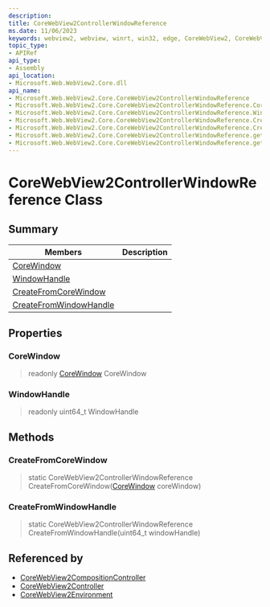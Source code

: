 ```yaml
---
description: 
title: CoreWebView2ControllerWindowReference
ms.date: 11/06/2023
keywords: webview2, webview, winrt, win32, edge, CoreWebView2, CoreWebView2Controller, browser control, edge html, CoreWebView2ControllerWindowReference
topic_type:
- APIRef
api_type:
- Assembly
api_location:
- Microsoft.Web.WebView2.Core.dll
api_name:
- Microsoft.Web.WebView2.Core.CoreWebView2ControllerWindowReference
- Microsoft.Web.WebView2.Core.CoreWebView2ControllerWindowReference.CoreWindow
- Microsoft.Web.WebView2.Core.CoreWebView2ControllerWindowReference.WindowHandle
- Microsoft.Web.WebView2.Core.CoreWebView2ControllerWindowReference.CreateFromCoreWindow
- Microsoft.Web.WebView2.Core.CoreWebView2ControllerWindowReference.CreateFromWindowHandle
- Microsoft.Web.WebView2.Core.CoreWebView2ControllerWindowReference.get_CoreWindow
- Microsoft.Web.WebView2.Core.CoreWebView2ControllerWindowReference.get_WindowHandle
---
```


# CoreWebView2ControllerWindowReference Class



## Summary

Members|Description
--|--
[CoreWindow](#corewindow) | 
[WindowHandle](#windowhandle) | 
[CreateFromCoreWindow](#createfromcorewindow) | 
[CreateFromWindowHandle](#createfromwindowhandle) | 

## Properties

### CoreWindow

> readonly  [CoreWindow](/uwp/api/Windows.UI.Core.CoreWindow) CoreWindow

### WindowHandle

> readonly  uint64_t WindowHandle



## Methods

### CreateFromCoreWindow

> static CoreWebView2ControllerWindowReference CreateFromCoreWindow([CoreWindow](/uwp/api/Windows.UI.Core.CoreWindow) coreWindow)



### CreateFromWindowHandle

> static CoreWebView2ControllerWindowReference CreateFromWindowHandle(uint64_t windowHandle)






## Referenced by

- [CoreWebView2CompositionController](corewebview2compositioncontroller.md)
- [CoreWebView2Controller](corewebview2controller.md)
- [CoreWebView2Environment](corewebview2environment.md)
